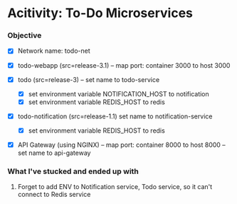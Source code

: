 # Acitivity: To-Do Microservices

### Objective

- [x] Network name: todo-net

- [x] todo-webapp (src=release-3.1) – map port: container 3000 to host 3000

- [x] todo (src=release-3) – set name to todo-service

  - [x] set environment variable NOTIFICATION_HOST to notification
  - [x] set environment variable REDIS_HOST to redis

- [x] todo-notification (src=release-1.1) set name to notification-service

  - [x] set environment variable REDIS_HOST to redis

- [x] API Gateway (using NGINX) – map port: container 8000 to host 8000 – set name to api-gateway

### What I've stucked and ended up with

1. Forget to add ENV to Notification service, Todo service, so it can't connect to Redis service
